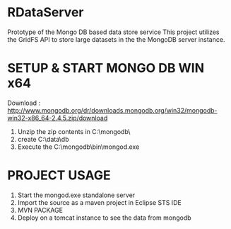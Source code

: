 RDataServer
===========

Prototype of the Mongo DB based data store service
This project utilizes the GridFS API to store large datasets in the the MongoDB server instance.

SETUP & START MONGO DB WIN x64
==============================

Download : http://www.mongodb.org/dr/downloads.mongodb.org/win32/mongodb-win32-x86_64-2.4.5.zip/download

1. Unzip the zip contents in C:\mongodb\
2. create C:\data\db
3. Execute the C:\mongodb\bin\mongod.exe


PROJECT USAGE
=============

1. Start the mongod.exe standalone server
2. Import the source as a maven project in Eclipse STS IDE
2. MVN PACKAGE
3. Deploy on a tomcat instance to see the data from mongodb
